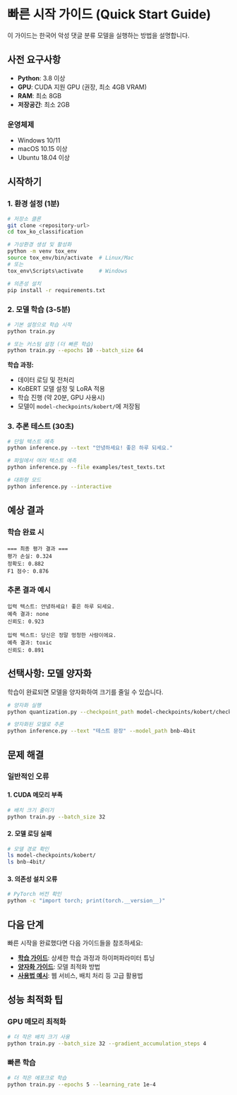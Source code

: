 # 빠른 시작 가이드 (Quick Start Guide)

이 가이드는 한국어 악성 댓글 분류 모델을 실행하는 방법을 설명합니다.

## 사전 요구사항

- **Python**: 3.8 이상
- **GPU**: CUDA 지원 GPU (권장, 최소 4GB VRAM)
- **RAM**: 최소 8GB
- **저장공간**: 최소 2GB

### 운영체제
- Windows 10/11
- macOS 10.15 이상
- Ubuntu 18.04 이상

## 시작하기

### 1. 환경 설정 (1분)

```bash
# 저장소 클론
git clone <repository-url>
cd tox_ko_classification

# 가상환경 생성 및 활성화
python -m venv tox_env
source tox_env/bin/activate  # Linux/Mac
# 또는
tox_env\Scripts\activate     # Windows

# 의존성 설치
pip install -r requirements.txt
```

### 2. 모델 학습 (3-5분)

```bash
# 기본 설정으로 학습 시작
python train.py

# 또는 커스텀 설정 (더 빠른 학습)
python train.py --epochs 10 --batch_size 64
```

**학습 과정:**
- 데이터 로딩 및 전처리
- KoBERT 모델 설정 및 LoRA 적용
- 학습 진행 (약 20분, GPU 사용시)
- 모델이 `model-checkpoints/kobert/`에 저장됨

### 3. 추론 테스트 (30초)

```bash
# 단일 텍스트 예측
python inference.py --text "안녕하세요! 좋은 하루 되세요."

# 파일에서 여러 텍스트 예측
python inference.py --file examples/test_texts.txt

# 대화형 모드
python inference.py --interactive
```

## 예상 결과

### 학습 완료 시
```
=== 최종 평가 결과 ===
평가 손실: 0.324
정확도: 0.882
F1 점수: 0.876
```

### 추론 결과 예시
```
입력 텍스트: 안녕하세요! 좋은 하루 되세요.
예측 결과: none
신뢰도: 0.923

입력 텍스트: 당신은 정말 멍청한 사람이에요.
예측 결과: toxic
신뢰도: 0.891
```

## 선택사항: 모델 양자화

학습이 완료되면 모델을 양자화하여 크기를 줄일 수 있습니다.

```bash
# 양자화 실행
python quantization.py --checkpoint_path model-checkpoints/kobert/checkpoint-1100

# 양자화된 모델로 추론
python inference.py --text "테스트 문장" --model_path bnb-4bit
```

## 문제 해결

### 일반적인 오류

#### 1. CUDA 메모리 부족
```bash
# 배치 크기 줄이기
python train.py --batch_size 32
```

#### 2. 모델 로딩 실패
```bash
# 모델 경로 확인
ls model-checkpoints/kobert/
ls bnb-4bit/
```

#### 3. 의존성 설치 오류
```bash
# PyTorch 버전 확인
python -c "import torch; print(torch.__version__)"
```

## 다음 단계

빠른 시작을 완료했다면 다음 가이드들을 참조하세요:

- **[학습 가이드](TRAINING_GUIDE.md)**: 상세한 학습 과정과 하이퍼파라미터 튜닝
- **[양자화 가이드](QUANTIZATION_GUIDE.md)**: 모델 최적화 방법
- **[사용법 예시](USAGE_EXAMPLES.md)**: 웹 서비스, 배치 처리 등 고급 활용법

## 성능 최적화 팁

### GPU 메모리 최적화
```bash
# 더 작은 배치 크기 사용
python train.py --batch_size 32 --gradient_accumulation_steps 4
```

### 빠른 학습
```bash
# 더 적은 에포크로 학습
python train.py --epochs 5 --learning_rate 1e-4
```